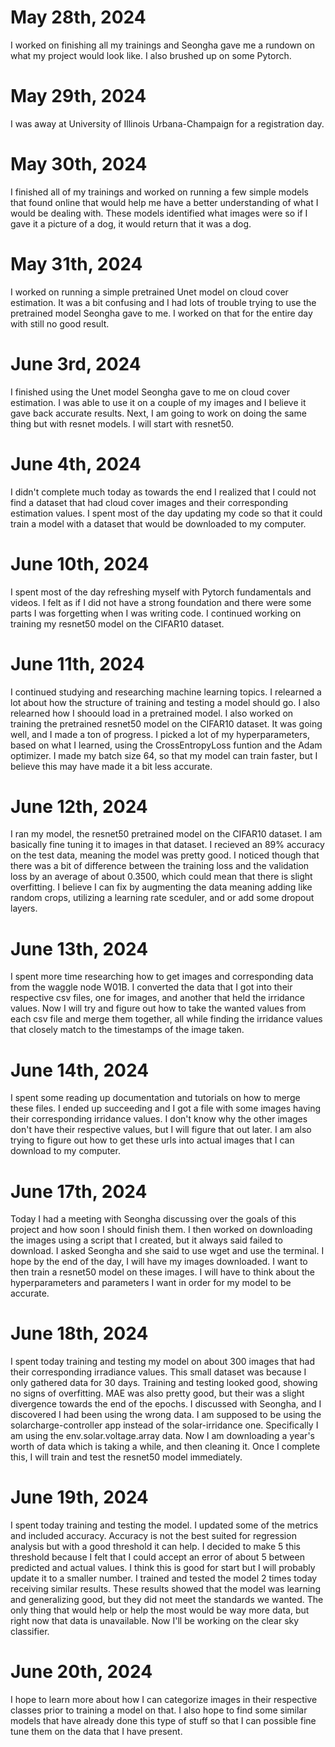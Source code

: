 # May 28th, 2024
I worked on finishing all my trainings and Seongha gave me a rundown on what my project would look like. I also brushed up on some Pytorch. 

# May 29th, 2024
I was away at University of Illinois Urbana-Champaign for a registration day.

# May 30th, 2024
I finished all of my trainings and worked on running a few simple models that found online that would help me have a better understanding of what I would be dealing with.
These models identified what images were so if I gave it a picture of a dog, it would return that it was a dog.

# May 31th, 2024
I worked on running a simple pretrained Unet model on cloud cover estimation. It was a bit confusing and I had lots of trouble trying to 
use the pretrained model Seongha gave to me. I worked on that for the entire day with still no good result. 

# June 3rd, 2024
I finished using the Unet model Seongha gave to me on cloud cover estimation. I was able to use it on a couple of my images and I believe it gave back accurate results. Next,
I am going to work on doing the same thing but with resnet models. I will start with resnet50.

# June 4th, 2024
I didn't complete much today as towards the end I realized that I could not find a dataset that had cloud cover images and their corresponding estimation values. I spent most of
the day updating my code so that it could train a model with a dataset that would be downloaded to my computer. 


# June 10th, 2024
I spent most of the day refreshing myself with Pytorch fundamentals and videos. I felt as if I did not have a strong foundation and there were some parts I was forgetting when I was writing code. I continued working on training my resnet50 model on the CIFAR10 dataset. 

# June 11th, 2024
I continued studying and researching machine learning topics. I relearned a lot about how the structure of training and testing a model should go. I also relearned how I shoould load in a pretrained model. I also worked on training the pretrained resnet50 model on the CIFAR10 dataset. It was going well, and I made a ton of progress. I picked a lot of my hyperparameters, based on what I learned, using the CrossEntropyLoss funtion and the Adam optimizer. I made my batch size 64, so that my model can train faster, but I believe this may have made it a bit less accurate. 

# June 12th, 2024
I ran my model, the resnet50 pretrained model on the CIFAR10 dataset. I am basically fine tuning it to images in that dataset. I recieved an 89% accuracy on the test data, meaning the model was pretty good. I noticed though that there was a bit of difference between the training loss and the validation loss by an average of about 0.3500, which could mean that there is slight overfitting. I believe I can fix by augmenting the data meaning adding like random crops, utilizing a learning rate sceduler, and or add some dropout layers. 

# June 13th, 2024
I spent more time researching how to get images and corresponding data from the waggle node W01B. I converted the data that I got into their respective csv files, one for images, and another that held the irridance values. Now I will try and figure out how to take the wanted values from each csv file and merge them together, all while finding the irridance values that closely match to the timestamps of the image taken. 

# June 14th, 2024
I spent some reading up documentation and tutorials on how to merge these files. I ended up succeeding and I got a file with some images having their corresponding irridance values. I don't know why the other images don't have their respective values, but I will figure that out later. I am also trying to figure out how to get these urls into actual images that I can download to my computer. 

# June 17th, 2024
Today I had a meeting with Seongha discussing over the goals of this project and how soon I should finish them. I then worked on downloading the images using a script that I created, but it always said failed to download. I asked Seongha and she said to use wget and use the terminal. I hope by the end of the day, I will have my images downloaded. I want to then train a resnet50 model on these images. I will have to think about the hyperparameters and parameters I want in order for my model to be accurate. 

# June 18th, 2024
I spent today training and testing my model on about 300 images that had their corresponding irradiance values. This small dataset was because I only gathered data for 30 days. Training and testing looked good, showing no signs of overfitting. MAE was also pretty good, but their was a slight divergence towards the end of the epochs. I discussed with Seongha, and I discovered I had been using the wrong data. I am supposed to be using the solarcharge-controller app instead of the solar-irridance one. Specifically I am using the env.solar.voltage.array data. Now I am downloading a year's worth of data which is taking a while, and then cleaning it. Once I complete this, I will train and test the resnet50 model immediately.

# June 19th, 2024
I spent today training and testing the model. I updated some of the metrics and included accuracy. Accuracy is not the best suited for regression analysis but with a good threshold it can help. I decided to make 5 this threshold because I felt that I could accept an error of about 5 between predicted and actual values. I think this is good for start but I will probably update it to a smaller number. I trained and tested the model 2 times today receiving similar results. These results showed that the model was learning and generalizing good, but they did not meet the standards we wanted. The only thing that would help or help the most would be way more data, but right now that data is unavailable. Now I'll be working on the clear sky classifier. 

# June 20th, 2024
I hope to learn more about how I can categorize images in their respective classes prior to training a model on that. I also hope to find some similar models that have already done this type of stuff so that I can possible fine tune them on the data that I have present. 
